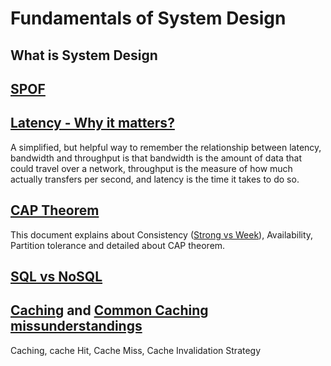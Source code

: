 # Fundamentals of System Design
## What is System Design
## [SPOF](https://en.wikipedia.org/wiki/Single_point_of_failure)
## [Latency - Why it matters?](https://www.ibm.com/topics/latency)
A simplified, but helpful way to remember the relationship between latency, bandwidth and throughput is that bandwidth is the amount of data that could travel over a network, throughput is the measure of how much actually transfers per second, and latency is the time it takes to do so.
## [CAP Theorem](https://www.ibm.com/topics/cap-theorem)
This document explains about Consistency ([Strong vs Week](https://www.geeksforgeeks.org/eventual-vs-strong-consistency-in-distributed-databases/)), Availability, Partition tolerance and detailed about CAP theorem.


## [SQL vs NoSQL](https://www.ibm.com/blog/sql-vs-nosql/)
## [Caching](https://medium.com/must-know-computer-science/system-design-caching-acbd1b02ca01) and [Common Caching missunderstandings](https://medium.com/geekculture/system-design-basics-5-common-caching-misunderstandings-explained-2f19b1c88373)
Caching, cache Hit, Cache Miss, Cache Invalidation Strategy
